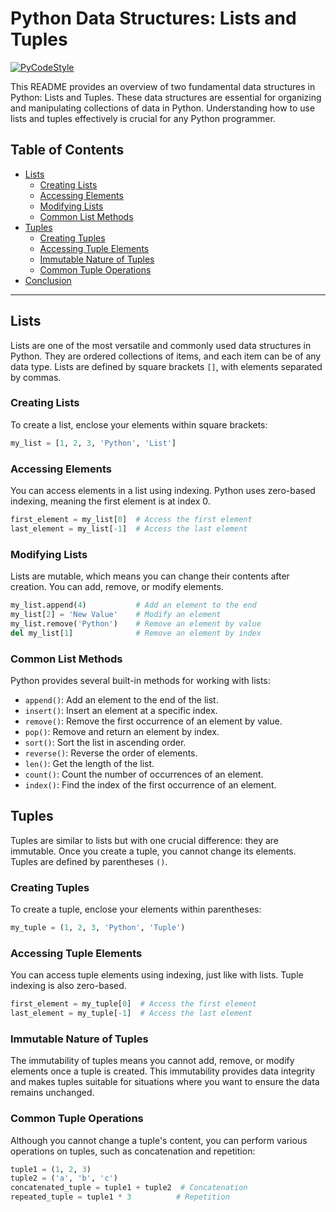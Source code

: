 # Python Data Structures: Lists and Tuples
[![PyCodeStyle](https://img.shields.io/badge/code%20style-pep8-brightgreen.svg)](https://github.com/PyCQA/pycodestyle)

This README provides an overview of two fundamental data structures in Python: Lists and Tuples. These data structures are essential for organizing and manipulating collections of data in Python. Understanding how to use lists and tuples effectively is crucial for any Python programmer.

## Table of Contents
- [Lists](#lists)
  - [Creating Lists](#creating-lists)
  - [Accessing Elements](#accessing-elements)
  - [Modifying Lists](#modifying-lists)
  - [Common List Methods](#common-list-methods)
- [Tuples](#tuples)
  - [Creating Tuples](#creating-tuples)
  - [Accessing Tuple Elements](#accessing-tuple-elements)
  - [Immutable Nature of Tuples](#immutable-nature-of-tuples)
  - [Common Tuple Operations](#common-tuple-operations)
- [Conclusion](#conclusion)

---

## Lists

Lists are one of the most versatile and commonly used data structures in Python. They are ordered collections of items, and each item can be of any data type. Lists are defined by square brackets `[]`, with elements separated by commas.

### Creating Lists

To create a list, enclose your elements within square brackets:

```python
my_list = [1, 2, 3, 'Python', 'List']
```

### Accessing Elements

You can access elements in a list using indexing. Python uses zero-based indexing, meaning the first element is at index 0.

```python
first_element = my_list[0]  # Access the first element
last_element = my_list[-1]  # Access the last element
```

### Modifying Lists

Lists are mutable, which means you can change their contents after creation. You can add, remove, or modify elements.

```python
my_list.append(4)           # Add an element to the end
my_list[2] = 'New Value'    # Modify an element
my_list.remove('Python')    # Remove an element by value
del my_list[1]              # Remove an element by index
```

### Common List Methods

Python provides several built-in methods for working with lists:

- `append()`: Add an element to the end of the list.
- `insert()`: Insert an element at a specific index.
- `remove()`: Remove the first occurrence of an element by value.
- `pop()`: Remove and return an element by index.
- `sort()`: Sort the list in ascending order.
- `reverse()`: Reverse the order of elements.
- `len()`: Get the length of the list.
- `count()`: Count the number of occurrences of an element.
- `index()`: Find the index of the first occurrence of an element.

## Tuples

Tuples are similar to lists but with one crucial difference: they are immutable. Once you create a tuple, you cannot change its elements. Tuples are defined by parentheses `()`.

### Creating Tuples

To create a tuple, enclose your elements within parentheses:

```python
my_tuple = (1, 2, 3, 'Python', 'Tuple')
```

### Accessing Tuple Elements

You can access tuple elements using indexing, just like with lists. Tuple indexing is also zero-based.

```python
first_element = my_tuple[0]  # Access the first element
last_element = my_tuple[-1]  # Access the last element
```

### Immutable Nature of Tuples

The immutability of tuples means you cannot add, remove, or modify elements once a tuple is created. This immutability provides data integrity and makes tuples suitable for situations where you want to ensure the data remains unchanged.

### Common Tuple Operations

Although you cannot change a tuple's content, you can perform various operations on tuples, such as concatenation and repetition:

```python
tuple1 = (1, 2, 3)
tuple2 = ('a', 'b', 'c')
concatenated_tuple = tuple1 + tuple2  # Concatenation
repeated_tuple = tuple1 * 3          # Repetition
```
